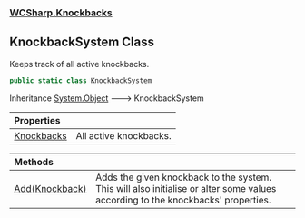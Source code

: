 ### [WCSharp.Knockbacks](WCSharp.Knockbacks.md 'WCSharp.Knockbacks')

## KnockbackSystem Class

Keeps track of all active knockbacks.

```csharp
public static class KnockbackSystem
```

Inheritance [System.Object](https://docs.microsoft.com/en-us/dotnet/api/System.Object 'System.Object') &#129106; KnockbackSystem

| Properties | |
| :--- | :--- |
| [Knockbacks](WCSharp.Knockbacks.KnockbackSystem.Knockbacks.md 'WCSharp.Knockbacks.KnockbackSystem.Knockbacks') | All active knockbacks. |

| Methods | |
| :--- | :--- |
| [Add(Knockback)](WCSharp.Knockbacks.KnockbackSystem.Add(WCSharp.Knockbacks.Knockback).md 'WCSharp.Knockbacks.KnockbackSystem.Add(WCSharp.Knockbacks.Knockback)') | Adds the given knockback to the system. This will also initialise or alter some values according to the knockbacks' properties. |

